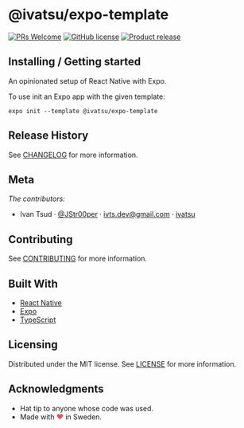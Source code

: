# @ivatsu/expo-template

[![PRs Welcome](https://img.shields.io/badge/PRs-welcome-brightgreen.svg?style=flat-square)](http://makeapullrequest.com) [![GitHub license](https://img.shields.io/badge/license-MIT-blue.svg?style=flat-square)](LICENSE) [![Product release](https://img.shields.io/badge/release-1.0.1-orange.svg?style=flat-square)](CHANGELOG.md)

## Installing / Getting started

An opinionated setup of React Native with Expo.

To use init an Expo app with the given template:

```
expo init --template @ivatsu/expo-template
```

## Release History

See [CHANGELOG](CHANGELOG.md) for more information.

## Meta

_The contributors:_

- Ivan Tsud &middot; [@JStr00per](https://twitter.com/JStr00per) &middot; ivts.dev@gmail.com &middot; [ivatsu](https://github.com/ivatsu)

## Contributing

See [CONTRIBUTING](CONTRIBUTING.md) for more information.

## Built With

- [React Native](https://reactnative.dev/)
- [Expo](https://expo.dev/)
- [TypeScript](https://www.typescriptlang.org/)

## Licensing

Distributed under the MIT license. See [LICENSE](LICENSE) for more information.

## Acknowledgments

- Hat tip to anyone whose code was used.
- Made with <span style="color: #e25555;">&#9829;</span> in Sweden.
